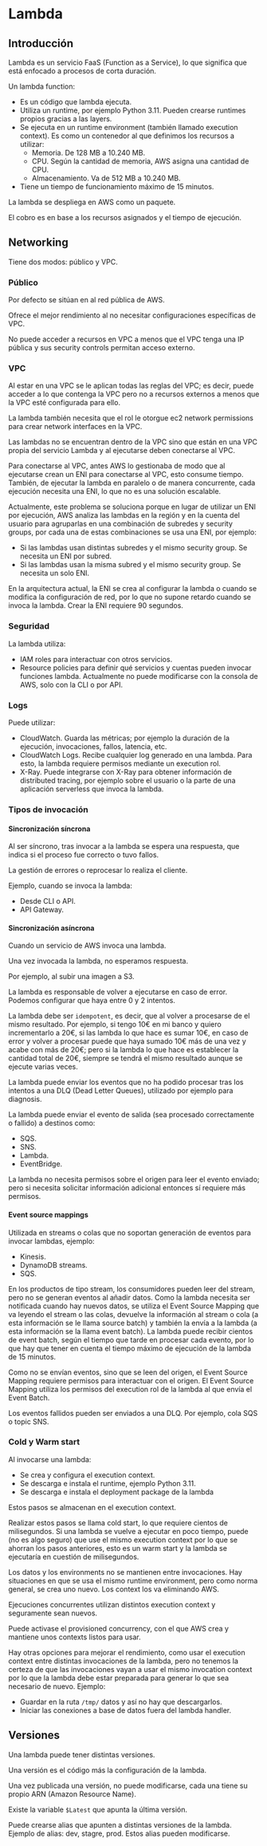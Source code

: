# Lambda

## Introducción

Lambda es un servicio FaaS (Function as a Service), lo que significa que está enfocado a procesos de corta duración.

Un lambda function:

- Es un código que lambda ejecuta.
- Utiliza un runtime, por ejemplo Python 3.11. Pueden crearse runtimes propios gracias a las layers.
- Se ejecuta en un runtime environment (también llamado execution context). Es como un contenedor al que definimos los recursos a utilizar:
  - Memoria. De 128 MB a 10.240 MB.
  - CPU. Según la cantidad de memoria, AWS asigna una cantidad de CPU.
  - Almacenamiento. Va de 512 MB a 10.240 MB.
- Tiene un tiempo de funcionamiento máximo de 15 minutos.

La lambda se despliega en AWS como un paquete.

El cobro es en base a los recursos asignados y el tiempo de ejecución.

## Networking

Tiene dos modos: público y VPC.

### Público

Por defecto se sitúan en al red pública de AWS.

Ofrece el mejor rendimiento al no necesitar configuraciones específicas de VPC.

No puede acceder a recursos en VPC a menos que el VPC tenga una IP pública y sus security controls permitan acceso externo.

### VPC

Al estar en una VPC se le aplican todas las reglas del VPC; es decir, puede acceder a lo que contenga la VPC pero no a recursos externos a menos que la VPC esté configurada para ello.

La lambda también necesita que el rol le otorgue ec2 network permissions para crear network interfaces en la VPC.

Las lambdas no se encuentran dentro de la VPC sino que están en una VPC propia del servicio Lambda y al ejecutarse deben conectarse al VPC.

Para conectarse al VPC, antes AWS lo gestionaba de modo que al ejecutarse crean un ENI para conectarse al VPC, esto consume tiempo. También, de ejecutar la lambda en paralelo o de manera concurrente, cada ejecución necesita una ENI, lo que no es una solución escalable.

Actualmente, este problema se soluciona porque en lugar de utilizar un ENI por ejecución, AWS analiza las lambdas en la región y en la cuenta del usuario para agruparlas en una combinación de subredes y security groups, por cada una de estas combinaciones se usa una ENI, por ejemplo:

- Si las lambdas usan distintas subredes y el mismo security group. Se necesita un ENI por subred.
- Si las lambdas usan la misma subred y el mismo security group. Se necesita un solo ENI.

En la arquitectura actual, la ENI se crea al configurar la lambda o cuando se modifica la configuración de red, por lo que no supone retardo cuando se invoca la lambda. Crear la ENI requiere 90 segundos.

### Seguridad

La lambda utiliza:

- IAM roles para interactuar con otros servicios.
- Resource policies para definir qué servicios y cuentas pueden invocar funciones lambda. Actualmente no puede modificarse con la consola de AWS, solo con la CLI o por API.

### Logs

Puede utilizar:

- CloudWatch. Guarda las métricas; por ejemplo la duración de la ejecución, invocaciones, fallos, latencia, etc.
- CloudWatch Logs. Recibe cualquier log generado en una lambda. Para esto, la lambda requiere permisos mediante un execution rol.
- X-Ray. Puede integrarse con X-Ray para obtener información de distributed tracing, por ejemplo sobre el usuario o la parte de una aplicación serverless que invoca la lambda.

### Tipos de invocación

#### Sincronización síncrona

Al ser síncrono, tras invocar a la lambda se espera una respuesta, que indica si el proceso fue correcto o tuvo fallos.

La gestión de errores o reprocesar lo realiza el cliente.

Ejemplo, cuando se invoca la lambda:

- Desde CLI o API.
- API Gateway.

#### Sincronización asíncrona

Cuando un servicio de AWS invoca una lambda.

Una vez invocada la lambda, no esperamos respuesta.

Por ejemplo, al subir una imagen a S3.

La lambda es responsable de volver a ejecutarse en caso de error. Podemos configurar que haya entre 0 y 2 intentos.

La lambda debe ser `idempotent`, es decir, que al volver a procesarse de el mismo resultado. Por ejemplo, si tengo 10€ en mi banco y quiero incrementarlo a 20€, si las lambda lo que hace es sumar 10€, en caso de error y volver a procesar puede que haya sumado 10€ más de una vez y acabe con más de 20€; pero si la lambda lo que hace es establecer la cantidad total de 20€, siempre se tendrá el mismo resultado aunque se ejecute varias veces.

La lambda puede enviar los eventos que no ha podido procesar tras los intentos a una DLQ (Dead Letter Queues), utilizado por ejemplo para diagnosis.

La lambda puede enviar el evento de salida (sea procesado correctamente o fallido) a destinos como:

- SQS.
- SNS.
- Lambda.
- EventBridge.

La lambda no necesita permisos sobre el origen para leer el evento enviado; pero si necesita solicitar información adicional entonces sí requiere más permisos.

#### Event source mappings

Utilizada en streams o colas que no soportan generación de eventos para invocar lambdas, ejemplo:

- Kinesis.
- DynamoDB streams.
- SQS.

En los productos de tipo stream, los consumidores pueden leer del stream, pero no se generan eventos al añadir datos. Como la lambda necesita ser notificada cuando hay nuevos datos, se utiliza el Event Source Mapping que va leyendo el stream o las colas, devuelve la información al stream o cola (a esta información se le llama source batch) y también la envía a la lambda (a esta información se la llama event batch). La lambda puede recibir cientos de event batch, según el tiempo que tarde en procesar cada evento, por lo que hay que tener en cuenta el tiempo máximo de ejecución de la lambda de 15 minutos.

Como no se envían eventos, sino que se leen del origen, el Event Source Mapping requiere permisos para interactuar con el origen. El Event Source Mapping utiliza los permisos del execution rol de la lambda al que envía el Event Batch.

Los eventos fallidos pueden ser enviados a una DLQ. Por ejemplo, cola SQS o topic SNS.

### Cold y Warm start

Al invocarse una lambda:

- Se crea y configura el execution context.
- Se descarga e instala el runtime, ejemplo Python 3.11.
- Se descarga e instala el deployment package de la lambda

Estos pasos se almacenan en el execution context.

Realizar estos pasos se llama cold start, lo que requiere cientos de milisegundos. Si una lambda se vuelve a ejecutar en poco tiempo, puede (no es algo seguro) que use el mismo execution context por lo que se ahorran los pasos anteriores, esto es un warm start y la lambda se ejecutaría en cuestión de milisegundos.

Los datos y los environments no se mantienen entre invocaciones. Hay situaciones en que se usa el mismo runtime environment, pero como norma general, se crea uno nuevo. Los context los va eliminando AWS.

Ejecuciones concurrentes utilizan distintos execution context y seguramente sean nuevos.

Puede activase el provisioned concurrency, con el que AWS crea y mantiene unos contexts listos para usar.

Hay otras opciones para mejorar el rendimiento, como usar el execution context entre distintas invocaciones de la lambda, pero no tenemos la certeza de que las invocaciones vayan a usar el mismo invocation context por lo que la lambda debe estar preparada para generar lo que sea necesario de nuevo. Ejemplo:

- Guardar en la ruta `/tmp/` datos y así no hay que descargarlos.
- Iniciar las conexiones a base de datos fuera del lambda handler.

## Versiones

Una lambda puede tener distintas versiones.

Una versión es el código más la configuración de la lambda.

Una vez publicada una versión, no puede modificarse, cada una tiene su propio ARN (Amazon Resource Name).

Existe la variable `$Latest` que apunta la última versión.

Puede crearse alias que apunten a distintas versiones de la lambda. Ejemplo de alias: dev, stagre, prod. Estos alias pueden modificarse.

